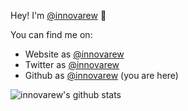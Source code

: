 
Hey! I'm [@innovarew](https://github.com/innovarew) 👋

You can find me on:

- Website as [@innovarew](https://innovarew.appspot.com)
- Twitter as [@innovarew](https://twitter.com/innovarew)
- Github as [@innovarew](https://github.com/innovarew) (you are here)


![innovarew's github stats](https://github-readme-stats.vercel.app/api?username=innovarew&show_icons=true&count_private=true)

<!---
- 👋 Hi, I’m @gmt4
- 👀 I’m interested in ...
- 🌱 I’m currently learning ...
- 💞️ I’m looking to collaborate on ...
- 📫 How to reach me ...
--->

